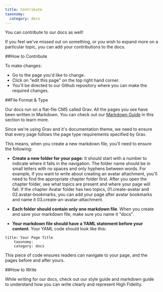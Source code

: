 ```yaml
---
title: Contribute
taxonomy:
  category: docs
---
```


You can contribute to our docs as well! 

If you feel we've missed out on something, or you wish to expand more on a particular topic, you can add your contributions to the docs. 

##How to Contribute

To make changes:

* Go to the page you'd like to change. 
* Click on "edit this page" on the top right hand corner. 
* You'll be directed to our Github repository where you can make the required changes. 

##File Format & Type

Our docs run on a flat-file CMS called Grav. All the pages you see have been written in Markdown. You can check out our [Markdown Guide](../..//write-for-us/markdown-guide) in this section to learn more. 

Since we're using Grav and it's documentation theme, we need to ensure that every page follows the page type requirements specified by Grav. 

This means, when you create a new markdown file, you'll need to ensure the following:
* **Create a new folder for your page:** It should start with a number to indicate where it falls in the navigation. The folder name should be in small letters with no spaces and only hyphens between words. For example, if you want to write about creating an avatar attachment, you'll need to find the appropriate chapter folder first. After you open the chapter folder, see what topics are present and where your page will fall. If the chapter Avatar folder has two topics, 01.create-avatar and 02.avatar-bookmarks, you can add your page after avatar bookmarks and name it 03.create-an-avatar-attachment. 

* **Each folder should contain only one markdown file**. When you create and save your markdown file, make sure you name it "docs". 

* **Your markdown file should have a YAML statement before your content**. Your YAML code should look like this:

```
title: Your Page Title 
	taxonomy: 
	category: docs
```
This piece of code ensures readers can navigate to your page, and the pages before and after yours. 

##How to Write

While writing for our docs, check out our style guide and markdown guide to understand how you can write clearly and represent High Fidelity. 




